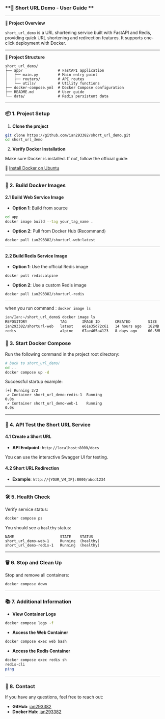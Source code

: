 ### **📝 Short URL Demo - User Guide **

---

**📌 Project Overview**

`short_url_demo` is a URL shortening service built with FastAPI and Redis, providing quick URL shortening and redirection features. It supports one-click deployment with Docker.

---

**📂 Project Structure**

```
short_url_demo/
├── app/                # FastAPI application
│   ├── main.py         # Main entry point
│   ├── routers/        # API routes
│   └── utils/          # Utility functions
├── docker-compose.yml  # Docker Compose configuration
├── README.md           # User guide
└── data/               # Redis persistent data
```

---

### **📦 1. Project Setup**

1. **Clone the project**

```bash
git clone https://github.com/ian293382/short_url_demo.git
cd short_url_demo
```

2. **Verify Docker Installation**

Make sure Docker is installed. If not, follow the official guide:

🔗 [Install Docker on Ubuntu](https://docs.docker.com/engine/install/ubuntu/#install-using-the-repository)

---

### **🔨 2. Build Docker Images**

#### **2.1 Build Web Service Image**

* **Option 1**: Build from source

```bash
cd app
docker image build --tag your_tag_name .
```

* **Option 2**: Pull from Docker Hub (Recommand)

```bash
docker pull ian293382/shorturl-web:latest
```

---

#### **2.2 Build Redis Service Image**

* **Option 1**: Use the official Redis image

```bash
docker pull redis:alpine
```

* **Option 2**: Use a custom Redis image

```bash
docker pull ian293382/shorturl-redis
```

---
when you run command : `docker image ls `
```bash
ian/Ian:~/short_url_demo$ docker image ls
REPOSITORY               TAG       IMAGE ID       CREATED        SIZE
ian293382/shorturl-web   latest    e61e35d72c61   14 hours ago   182MB
redis                    alpine    67ae465a4123   8 days ago     60.5MB
```

### **🚀 3. Start Docker Compose**

Run the following command in the project root directory:

```bash
# back to short_url_demo/
cd .. 
docker compose up -d
```

Successful startup example:

```
[+] Running 2/2
 ✔ Container short_url_demo-redis-1  Running                                                                                 0.0s 
 ✔ Container short_url_demo-web-1    Running                                                                                 0.0s
```

---

### **🔗 4. API Test the Short URL Service**

#### **4.1 Create a Short URL**

* **API Endpoint**: `http://localhost:8000/docs`

You can use the interactive Swagger UI for testing.

#### **4.2 Short URL Redirection**

* **Example**: `http://{YOUR_VM_IP}:8000/abcd1234`

---

### **🛠️ 5. Health Check**

Verify service status:

```bash
docker compose ps
```

You should see a `healthy` status:

```
NAME                     STATE    STATUS
short_url_demo-web-1     Running  (healthy)
short_url_demo-redis-1   Running  (healthy)
```

---

### **🗑️ 6. Stop and Clean Up**

Stop and remove all containers:

```bash
docker compose down
```

---

### **📚 7. Additional Information**

* **View Container Logs**

```bash
docker compose logs -f
```

* **Access the Web Container**

```bash
docker compose exec web bash
```

* **Access the Redis Container**

```bash
docker compose exec redis sh
redis-cli
ping
```

---

### **📧 8. Contact**

If you have any questions, feel free to reach out:

* **GitHub**: [ian293382](https://github.com/ian293382)
* **Docker Hub**: [ian293382](https://hub.docker.com/u/ian293382)
